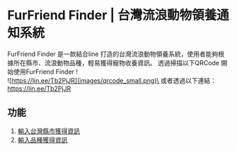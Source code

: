 # FurFriend Finder | 台灣流浪動物領養通知系統
FurFriend Finder 是一款結合line 打造的台灣流浪動物領養系統，使用者能夠根據所在縣市、流浪動物品種，輕易獲得寵物收養資訊。
透過掃描以下QRCode 開始使用FurFriend Finder !\
![https://lin.ee/Tb2PjJR](images/qrcode_small.png)\
或者透過以下連結：\
https://lin.ee/Tb2PjJR

## 功能
1. [輸入台灣縣市獲得資訊](https://youtube.com/shorts/ITImPcKueNw?si=pV_VR78ndRMsTY5D)
2. [輸入品種獲得資訊](https://youtube.com/shorts/ntqMX1U_UMQ?si=Fr6o1NkclNn7LhNj)

<!-- ## 資料來源 -->
<!-- 1. []() -->
